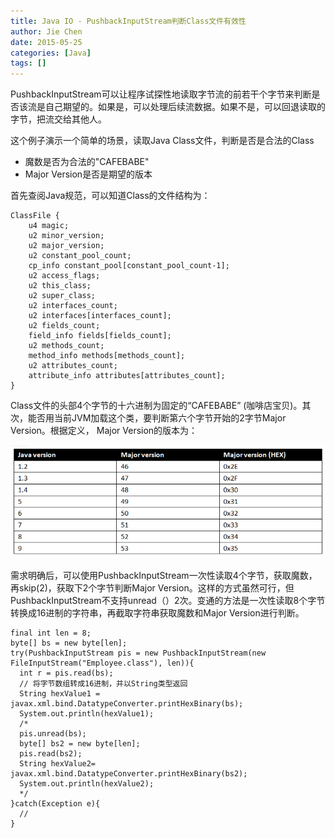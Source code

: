 ```yaml
---
title: Java IO - PushbackInputStream判断Class文件有效性
author: Jie Chen
date: 2015-05-25
categories: [Java]
tags: []
---
```


PushbackInputStream可以让程序试探性地读取字节流的前若干个字节来判断是否该流是自己期望的。如果是，可以处理后续流数据。如果不是，可以回退读取的字节，把流交给其他人。

这个例子演示一个简单的场景，读取Java Class文件，判断是否是合法的Class

* 魔数是否为合法的"CAFEBABE"
* Major Version是否是期望的版本

首先查阅Java规范，可以知道Class的文件结构为：

	ClassFile {
		u4 magic;
		u2 minor_version;
		u2 major_version;
		u2 constant_pool_count;
		cp_info constant_pool[constant_pool_count-1];
		u2 access_flags;
		u2 this_class;
		u2 super_class;
		u2 interfaces_count;
		u2 interfaces[interfaces_count];
		u2 fields_count;
		field_info fields[fields_count];
		u2 methods_count;
		method_info methods[methods_count];
		u2 attributes_count;
		attribute_info attributes[attributes_count];
	}

Class文件的头部4个字节的十六进制为固定的“CAFEBABE” (咖啡店宝贝)。其次，能否用当前JVM加载这个类，要判断第六个字节开始的2字节Major Version。根据定义， Major Version的版本为：

![](/assets/res/java-io-pushbackio-1.png)

需求明确后，可以使用PushbackInputStream一次性读取4个字节，获取魔数，再skip(2)，获取下2个字节判断Major Version。这样的方式虽然可行，但PushbackInputStream不支持unread（）2次。变通的方法是一次性读取8个字节转换成16进制的字符串，再截取字符串获取魔数和Major Version进行判断。

	final int len = 8;
    byte[] bs = new byte[len];
    try(PushbackInputStream pis = new PushbackInputStream(new FileInputStream("Employee.class"), len)){
      int r = pis.read(bs);
	  // 将字节数组转成16进制，并以String类型返回
      String hexValue1 = javax.xml.bind.DatatypeConverter.printHexBinary(bs);
      System.out.println(hexValue1);
	  /*
      pis.unread(bs);
      byte[] bs2 = new byte[len];
      pis.read(bs2);
      String hexValue2= javax.xml.bind.DatatypeConverter.printHexBinary(bs2);
      System.out.println(hexValue2);
	  */
    }catch(Exception e){
      //
    }
	
